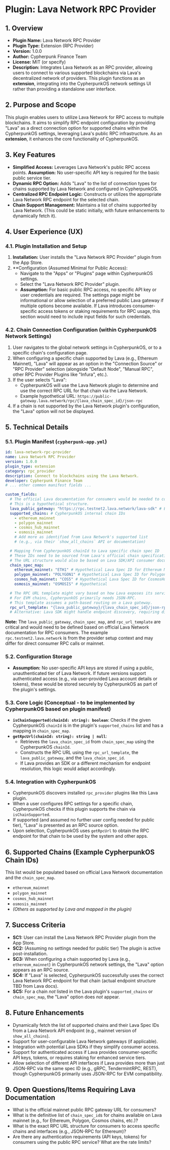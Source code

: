 # Plugin: Lava Network RPC Provider

## 1. Overview

- **Plugin Name:** Lava Network RPC Provider
- **Plugin Type:** Extension (RPC Provider)
- **Version:** 1.0.0
- **Author:** Cypherpunk Finance Team
- **License:** MIT (or specify)
- **Description:** Integrates Lava Network as an RPC provider, allowing users to connect to various supported blockchains via Lava's decentralized network of providers. This plugin functions as an **extension**, integrating into the CypherpunkOS network settings UI rather than providing a standalone user interface.

## 2. Purpose and Scope

This plugin enables users to utilize Lava Network for RPC access to multiple blockchains. It aims to simplify RPC endpoint configuration by providing "Lava" as a direct connection option for supported chains within the CypherpunkOS settings, leveraging Lava's public RPC infrastructure. As an **extension**, it enhances the core functionality of CypherpunkOS.

## 3. Key Features

-   **Simplified Access:** Leverages Lava Network's public RPC access points. **Assumption:** No user-specific API key is required for the basic public service tier.
-   **Dynamic RPC Option:** Adds "Lava" to the list of connection types for chains supported by Lava Network and configured in CypherpunkOS.
-   **Centralized RPC Endpoint Logic:** Constructs or utilizes the appropriate Lava Network RPC endpoint for the selected chain.
-   **Chain Support Management:** Maintains a list of chains supported by Lava Network. (This could be static initially, with future enhancements to dynamically fetch it).

## 4. User Experience (UX)

### 4.1. Plugin Installation and Setup

1.  **Installation:** User installs the "Lava Network RPC Provider" plugin from the App Store.
2.  **Configuration (Assumed Minimal for Public Access):
    *   Navigate to the "Apps" or "Plugins" page within CypherpunkOS settings.
    *   Select the "Lava Network RPC Provider" plugin.
    *   **Assumption:** For basic public RPC access, no specific API key or user credentials are required. The settings page might be informational or allow selection of a preferred public Lava gateway if multiple options become available. If Lava introduces consumer-specific access tokens or staking requirements for RPC usage, this section would need to include input fields for such credentials.

### 4.2. Chain Connection Configuration (within CypherpunkOS Network Settings)

1.  User navigates to the global network settings in CypherpunkOS, or to a specific chain's configuration page.
2.  When configuring a specific chain supported by Lava (e.g., Ethereum Mainnet), "Lava" will appear as an option in the "Connection Source" or "RPC Provider" selection (alongside "Default Node", "Manual RPC", other RPC Provider Plugins like "Infura", etc.).
3.  If the user selects "Lava":
    *   CypherpunkOS will use the Lava Network plugin to determine and use the correct RPC URL for that chain via the Lava Network.
    *   Example hypothetical URL: `https://public-gateway.lava.network/rpc/{lava_chain_spec_id}/json-rpc`
4.  If a chain is not supported by the Lava Network plugin's configuration, the "Lava" option will not be displayed.

## 5. Technical Details

### 5.1. Plugin Manifest (`cypherpunk-app.yml`)

```yaml
id: lava-network-rpc-provider
name: Lava Network RPC Provider
version: 1.0.0
plugin_type: extension
category: rpc_provider
description: Connect to blockchains using the Lava Network.
developer: Cypherpunk Finance Team
# ... other common manifest fields ...

custom_fields:
  # The official Lava documentation for consumers would be needed to confirm the exact gateway URL and chain identifiers.
  # This is a hypothetical structure.
  lava_public_gateway: "https://rpc.testnet2.lava.network/lava-sdk" # Example, actual mainnet gateway TBD
  supported_chains: # CypherpunkOS internal chain IDs
    - ethereum_mainnet
    - polygon_mainnet
    - cosmos_hub_mainnet
    - osmosis_mainnet
    # Add more as identified from Lava Network's supported list
    # (e.g., via their `show_all_chains` API or documentation)

  # Mapping from CypherpunkOS chainId to Lava specific chain spec ID
  # These IDs need to be sourced from Lava's official chain specifications.
  # The URL structure would also be based on Lava SDK/API consumer documentation.
  chain_spec_map:
    ethereum_mainnet: "ETH1" # Hypothetical Lava Spec ID for Ethereum Mainnet
    polygon_mainnet: "POLYGON1" # Hypothetical Lava Spec ID for Polygon Mainnet
    cosmos_hub_mainnet: "COS5" # Hypothetical Lava Spec ID for CosmosHub
    osmosis_mainnet: "OSMOSIS" # Hypothetical

  # The RPC URL template might vary based on how Lava exposes its services (e.g., gRPC, JSON-RPC, TendermintRPC)
  # For EVM chains, CypherpunkOS primarily needs JSON-RPC.
  # This template assumes a path-based routing on a Lava gateway.
  rpc_url_template: "{lava_public_gateway}/{lava_chain_spec_id}/json-rpc" # Highly Hypothetical
  # Alternative: Lava SDK might handle endpoint discovery, requiring different integration.
```

**Note:** The `lava_public_gateway`, `chain_spec_map`, and `rpc_url_template` are critical and would need to be defined based on official Lava Network documentation for RPC consumers. The example `rpc.testnet2.lava.network` is from the provider setup context and may differ for direct consumer RPC calls or mainnet.

### 5.2. Configuration Storage

-   **Assumption:** No user-specific API keys are stored if using a public, unauthenticated tier of Lava Network. If future versions support authenticated access (e.g., via user-provided Lava account details or tokens), these would be stored securely by CypherpunkOS as part of the plugin's settings.

### 5.3. Core Logic (Conceptual - to be implemented by CypherpunkOS based on plugin manifest)

-   **`isChainSupported(chainId: string): boolean`**: Checks if the given CypherpunkOS `chainId` is in the plugin's `supported_chains` list and has a mapping in `chain_spec_map`.
-   **`getRpcUrl(chainId: string): string | null`**:
    *   Retrieves the `lava_chain_spec_id` from `chain_spec_map` using the CypherpunkOS `chainId`.
    *   Constructs the RPC URL using the `rpc_url_template`, the `lava_public_gateway`, and the `lava_chain_spec_id`.
    *   If Lava provides an SDK or a different mechanism for endpoint resolution, this logic would adapt accordingly.

### 5.4. Integration with CypherpunkOS

-   CypherpunkOS discovers installed `rpc_provider` plugins like this Lava plugin.
-   When a user configures RPC settings for a specific chain, CypherpunkOS checks if this plugin supports the chain via `isChainSupported`.
-   If supported (and assumed no further user config needed for public tier), "Lava" is presented as an RPC source option.
-   Upon selection, CypherpunkOS uses `getRpcUrl` to obtain the RPC endpoint for that chain to be used by the system and other apps.

## 6. Supported Chains (Example CypherpunkOS Chain IDs)

This list would be populated based on official Lava Network documentation and the `chain_spec_map`.

-   `ethereum_mainnet`
-   `polygon_mainnet`
-   `cosmos_hub_mainnet`
-   `osmosis_mainnet`
-   *(Others as supported by Lava and mapped in the plugin)*

## 7. Success Criteria

-   **SC1:** User can install the Lava Network RPC Provider plugin from the App Store.
-   **SC2:** (Assuming no settings needed for public tier) The plugin is active post-installation.
-   **SC3:** When configuring a chain supported by Lava (e.g., `ethereum_mainnet`) in CypherpunkOS network settings, the "Lava" option appears as an RPC source.
-   **SC4:** If "Lava" is selected, CypherpunkOS successfully uses the correct Lava Network RPC endpoint for that chain (actual endpoint structure TBD from Lava docs).
-   **SC5:** For a chain *not* listed in the Lava plugin's `supported_chains` or `chain_spec_map`, the "Lava" option does *not* appear.

## 8. Future Enhancements

-   Dynamically fetch the list of supported chains and their Lava Spec IDs from a Lava Network API endpoint (e.g., mainnet version of `show_all_chains`).
-   Support for user-configurable Lava Network gateways (if applicable).
-   Integration with potential Lava SDKs if they simplify consumer access.
-   Support for authenticated access if Lava provides consumer-specific API keys, tokens, or requires staking for enhanced service tiers.
-   Allow selection of different API interfaces if Lava provides more than just JSON-RPC via the same spec ID (e.g., gRPC, TendermintRPC, REST), though CypherpunkOS primarily uses JSON-RPC for EVM compatibility.

## 9. Open Questions/Items Requiring Lava Documentation

-   What is the official mainnet public RPC gateway URL for consumers?
-   What is the definitive list of `chain_spec_id`s for chains available on Lava mainnet (e.g., for Ethereum, Polygon, Cosmos chains, etc.)?
-   What is the exact RPC URL structure for consumers to access specific chains and interfaces (e.g., JSON-RPC for Ethereum)?
-   Are there any authentication requirements (API keys, tokens) for consumers using the public RPC service? What are the rate limits? 